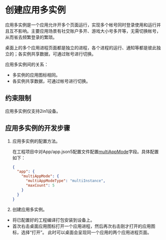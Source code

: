 # 创建应用多实例
应用多实例是一个应用允许开多个页面运行，实现多个帐号同时登录使用和运行并且互不影响。主要应用场景有社交账户多开、游戏大小号多开等，无需切换帐号，从而省去频繁登录的繁琐。

桌面上的多个应用进程页面都是独立的进程，各个进程的运行、通知等都是彼此独立的；各实例共享数据，可通过账号进行切换。

应用多实例间的关系：
- 多实例的应用图标相同。
- 各实例共享数据，可通过帐号进行切换。

## 约束限制

应用多实例仅支持2in1设备。

## 应用多实例的开发步骤
1. 应用多实例的配置方法。

    在工程项目中对App/app.json5配置文件配置[multiAppMode](app-configuration-file.md#multiappmode标签)字段。具体配置如下：
    ```json
    {
      "app": {
        "multiAppMode": {
          "multiAppModeType": "multiInstance",
          "maxCount": 5
        }
      }
    }
    ```

2. 创建应用多实例。

- 将已配置好的工程编译打包安装到设备上。
- 首次右击桌面应用图标打开一个应用进程，然后再次右击刚才打开的应用图标，选择“打开”。
此时可以桌面会呈现同一个应用的两个应用进程页面。

